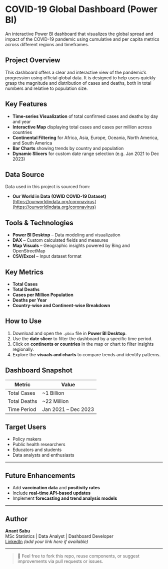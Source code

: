#  COVID-19 Global Dashboard (Power BI)

An interactive Power BI dashboard that visualizes the global spread and impact of the COVID-19 pandemic using cumulative and per capita metrics across different regions and timeframes.

##  Project Overview

This dashboard offers a clear and interactive view of the pandemic’s progression using official global data. It is designed to help users quickly grasp the magnitude and distribution of cases and deaths, both in total numbers and relative to population size.

##  Key Features

-  **Time-series Visualization** of total confirmed cases and deaths by day and year
-  **Interactive Map** displaying total cases and cases per million across countries
-  **Continental Filtering** for Africa, Asia, Europe, Oceania, North America, and South America
-  **Bar Charts** showing trends by country and population
-  **Dynamic Slicers** for custom date range selection (e.g. Jan 2021 to Dec 2023)

##  Data Source

Data used in this project is sourced from:

- **Our World in Data (OWID COVID-19 Dataset)**  
  [https://ourworldindata.org/coronavirus](https://ourworldindata.org/coronavirus)

##  Tools & Technologies

- **Power BI Desktop** – Data modeling and visualization
- **DAX** – Custom calculated fields and measures
- **Map Visuals** – Geographic insights powered by Bing and OpenStreetMap
- **CSV/Excel** – Input dataset format

##  Key Metrics

- **Total Cases**
- **Total Deaths**
- **Cases per Million Population**
- **Deaths per Year**
- **Country-wise and Continent-wise Breakdown**

##  How to Use

1. Download and open the `.pbix` file in **Power BI Desktop**.
2. Use the **date slicer** to filter the dashboard by a specific time period.
3. Click on **continents or countries** in the map or chart to filter insights regionally.
4. Explore the **visuals and charts** to compare trends and identify patterns.

##  Dashboard Snapshot

| Metric         | Value       |
|----------------|-------------|
| Total Cases    | ~1 Billion  |
| Total Deaths   | ~22 Million |
| Time Period    | Jan 2021 – Dec 2023 |

##  Target Users

- Policy makers
- Public health researchers
- Educators and students
- Data analysts and enthusiasts

---

##  Future Enhancements

- Add **vaccination data** and **positivity rates**
- Include **real-time API-based updates**
- Implement **forecasting and trend analysis models**

---

##  Author

**Anant Sabu**  
MSc Statistics | Data Analyst | Dashboard Developer  
[LinkedIn](https://www.linkedin.com/in/anantsabu) *(add your link here if available)*

---

> 📄 Feel free to fork this repo, reuse components, or suggest improvements via pull requests or issues.
